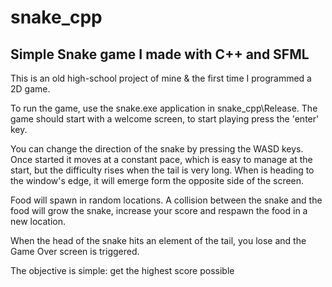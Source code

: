 # snake_cpp
## Simple Snake game I made with C++ and SFML

This is an old high-school project of mine & the first time I programmed a 2D game.

To run the game, use the snake.exe application in snake_cpp\Release. The game should start with a welcome screen, to start playing press the 'enter' key.

You can change the direction of the snake by pressing the WASD keys. Once started it moves at a constant pace, which is easy to manage at the start, but the difficulty rises when the tail is very long.
When is heading to the window's edge, it will emerge form the opposite side of the screen.

Food will spawn in random locations. A collision between the snake and the food will grow the snake, increase your score and respawn the food in a new location.

When the head of the snake hits an element of the tail, you lose and the Game Over screen is triggered. 

The objective is simple: get the highest score possible
